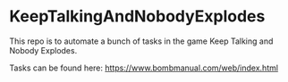 # KeepTalkingAndNobodyExplodes

This repo is to automate a bunch of tasks in the game Keep Talking and Nobody Explodes.

Tasks can be found here: https://www.bombmanual.com/web/index.html